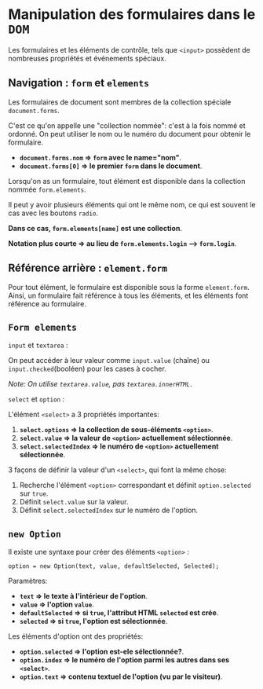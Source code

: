# Manipulation des formulaires dans le `DOM`

Les formulaires et les éléments de contrôle, tels que `<input>` possèdent de nombreuses propriétés et événements spéciaux.

## Navigation : `form` et `elements`

Les formulaires de document sont membres de la collection spéciale `document.forms`.

C'est ce qu'on appelle une "collection nommée": c'est à la fois nommé et ordonné. On peut utiliser le nom ou le numéro du document pour obtenir le formulaire.

- **`document.forms.nom` => `form` avec le name="nom"**.
- **`document.forms[0]` => le premier `form` dans le document**.

Lorsqu'on as un formulaire, tout élément est disponible dans la collection nommée `form.elements`.

Il peut y avoir plusieurs éléments qui ont le même nom, ce qui est souvent le cas avec les boutons `radio`.

**Dans ce cas, `form.elements[name]` est une collection**.

**Notation plus courte => au lieu de `form.elements.login` --> `form.login`**.

## Référence arrière : `element.form`

Pour tout élément, le formulaire est disponible sous la forme `element.form`. Ainsi, un formulaire fait référence à tous les éléments, et les éléments font référence au formulaire.

## `Form elements`

`input` et `textarea` :

On peut accéder à leur valeur comme `input.value` (chaîne) ou `input.checked`(booléen) pour les cases à cocher.

_Note: On utilise `textarea.value`, pas `textarea.innerHTML`_.

`select` et `option` :

L'élément `<select>` a 3 propriétés importantes:

1.  **`select.options` => la collection de sous-éléments `<option>`**.
2.  **`select.value` => la valeur de `<option>` actuellement sélectionnée**.
3.  **`select.selectedIndex` => le numéro de `<option>` actuellement sélectionnée**.

3 façons de définir la valeur d'un `<select>`, qui font la même chose:

1.  Recherche l'élément `<option>` correspondant et définit `option.selected` sur `true`.
2.  Définit `select.value` sur la valeur.
3.  Définit `select.selectedIndex` sur le numéro de l'option.

## `new Option`

Il existe une syntaxe pour créer des éléments `<option>` :

```
option = new Option(text, value, defaultSelected, Selected);
```

Paramètres:

- **`text` => le texte à l'intérieur de l'option**.
- **`value` => l'option `value`**.
- **`defaultSelected` => si `true`, l'attribut HTML `selected` est crée**.
- **`selected` => si `true`, l'option est sélectionnée**.

Les éléments d'option ont des propriétés:

- **`option.selected` => l'option est-ele sélectionnée?**.
- **`option.index` => le numéro de l'option parmi les autres dans ses `<select>`**.
- **`option.text` => contenu textuel de l'option (vu par le visiteur)**.
